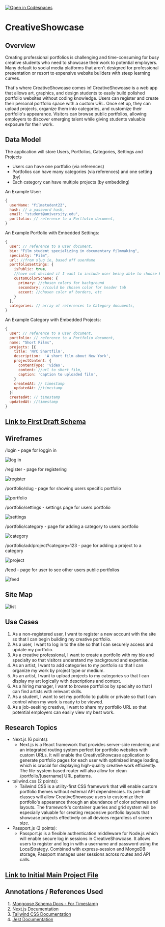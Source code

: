 [![Open in Codespaces](https://classroom.github.com/assets/launch-codespace-2972f46106e565e64193e422d61a12cf1da4916b45550586e14ef0a7c637dd04.svg)](https://classroom.github.com/open-in-codespaces?assignment_repo_id=18790227)

# CreativeShowcase

## Overview
Creating professional portfolios is challenging and time-consuming for busy creative students who need to showcase their work to potential employers. Many default to social media platforms that aren't designed for professional presentation or resort to expensive website builders with steep learning curves. 

That's where CreativeShowcase comes in! CreativeShowcase is a web app that allows art, graphics, and design students to easily build polished portfolio websites without coding knowledge. Users can register and create their personal portfolio space with a custom URL. 
Once set up, they can upload projects, organize them into categories, and customize their portfolio's appearance. Visitors can browse public portfolios, allowing employers to discover emerging talent while giving students valuable exposure for their work.

## Data Model

The application will store Users, Portfolios, Categories, Settings and Projects

* Users can have one portfolio (via references)
* Portfolios can have many categories (via references) and one setting (by)
* Each category can have multiple projects (by embedding)

An Example User:
```javascript
{
  userName: "filmstudent22",
  hash: // a password hash,
  email: "student@university.edu",
  portfolio: // reference to a Portfolio document,
}
```
An Example Portfolio with Embedded Settings:

```javascript
{
  user: // reference to a User document,
  bio: "Film student specializing in documentary filmmaking",
  specialty: "Film",
  url: //from slug ie, based off userName
  portfolioSettings: {
    isPublic: true,
    //have not decided if I want to include user being able to choose Portfolio colors in proj scope
    customColorScheme: {
      primary: //chosen colors for background
      secondary: //could be chosen color for header tab
      accent: //chosen color of borders, etc
    }
  },
  categories: // array of references to Category documents,
}
```
An Example Category with Embedded Projects:
```javascript
{
  user: // reference to a User document,
  portfolio: // reference to a Portfolio document,
  name: "Short Films",
  projects: [{
    title: 'NYC Shortfilm',
    description:  'A short film about New York',
    projectContent: {
      contentType: 'video',
      content: //url to short film,
      caption: 'caption to uploaded film',
    }
    createdAt: // timestamp
    updatedAt: //timestamp
  }]
  createdAt: // timestamp
  updatedAt: //timestamp
}
```

## [Link to First Draft Schema](db.mjs) 

## Wireframes


/login - page for loggin in

![log in](documentation/LoginPage.png)

/register - page for registering

![register](documentation/SignupPage.png)

/portfolio/slug - page for showing users specific portfolio

![portfolio](documentation/Portfolio__slug.png)

/portfolio/settings - settings page for users portfolio

![settings](documentation/Portfolio_Settings.png)

/portfolio/category - page for adding a category to users portfolio

![category](documentation/AddCategory.png)

/portfolio/addproject?category=123 - page for adding a project to a category

![project](documentation/AddProject.png)

/feed - page for user to see other users public portfolios

![feed](documentation/GlobalFeed.png)

## Site Map

![list](documentation/Portfolioportfolioslug.png)

## Use Cases
1. As a non-registered user, I want to register a new account with the site so that I can begin building my creative portfolio.
2. As a user, I want to log in to the site so that I can securely access and update my portfolio.
3. As a creative professional, I want to create a portfolio with my bio and specialty so that visitors understand my background and expertise.
4. As an artist, I want to add categories to my portfolio so that I can organize my work by project type or medium.
5. As an artist, I want to upload projects to my categories so that I can display my art logically with descriptions and context.
6. As a hiring manager, I want to browse portfolios by specialty so that I can find artists with relevant skills.
7. As a student, I want to set my portfolio to public or private so that I can control when my work is ready to be viewed.
8. As a job-seeking creative, I want to share my portfolio URL so that potential employers can easily view my best work.

## Research Topics
* Next.js (6 points):
    * Next.js is a React framework that provides server-side rendering and an integrated routing system perfect for portfolio websites with custom URLs. It will enable the CreativeShowcase application to generate portfolio pages for each user with optimized image loading, which is crucial for displaying high-quality creative work efficiently. The file-system based router will also allow for clean /portfolio/[username] URL patterns. 
* tailwind.css (2 points):
    *  Tailwind CSS is a utility-first CSS framework that will enable custom portfolio themes without external API dependencies. Its pre-built classes will allow CreativeShowcase users to customize their portfolio's appearance through an abundance of color schemes and layouts. The framework's container queries and grid system will be especially valuable for creating responsive portfolio layouts that showcase projects effectively on all devices regardless of screen size.
* Passport.js (2 points):
    * Passport.js is a flexible authentication middleware for Node.js which will enable secure log in sessions in CreativeShowcase. It allows users to register and log in with a username and password using the LocalStrategy. Combined with express-session and MongoDB storage, Passport manages user sessions across routes and API calls. 


## [Link to Initial Main Project File](app.mjs) 

## Annotations / References Used
1. [Mongoose Schema Docs - For Timestamp](https://mongoosejs.com/docs/guide.html)
2. [Next.js Documentation](https://nextjs.org/)
3. [Tailwind CSS Documentation](https://tailwindcss.com/)
4. [Jest Documentation](https://jestjs.io/)

